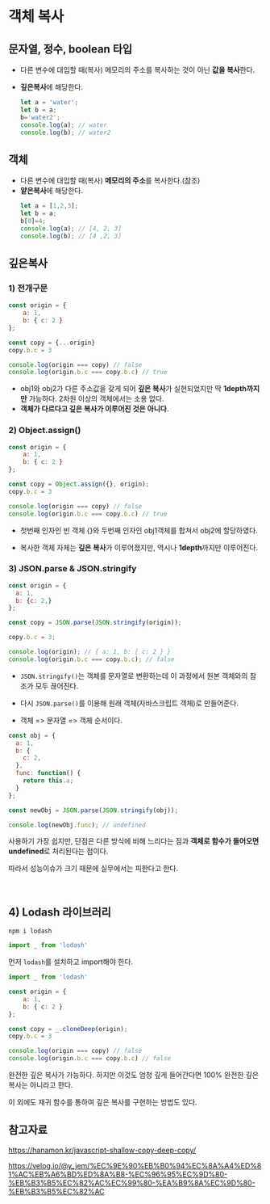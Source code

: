 # 객체 복사

## 문자열, 정수, boolean 타입

- 다른 변수에 대입할 때(복사) 메모리의 주소를 복사하는 것이 아닌 **값을 복사**한다.
- **깊은복사**에 해당한다.

    ```js
    let a = 'water';
    let b = a;
    b='water2';
    console.log(a); // water
    console.log(b); // water2
    ```

## 객체

- 다른 변수에 대입할 때(복사) **메모리의 주소**를 복사한다.(참조)
- **얕은복사**에 해당한다.
    ```js
    let a = [1,2,3];
    let b = a;
    b[0]=4;
    console.log(a); // [4, 2, 3]
    console.log(b); // [4 ,2, 3]
    ```


## **깊은복사**

### 1) 전개구문

```js
const origin = {
    a: 1,
    b: { c: 2 }
};

const copy = {...origin}
copy.b.c = 3

console.log(origin === copy) // false
console.log(origin.b.c === copy.b.c) // true
```

- obj1와 obj2가 다른 주소값을 갖게 되어 **깊은 복사**가 실현되었지만 딱 **1depth까지만** 가능하다. 2차원 이상의 객체에서는 소용 없다.
- **객체가 다르다고 깊은 복사가 이루어진 것은 아니다**.


### 2) Object.assign()

```js
const origin = {
    a: 1,
    b: { c: 2 }
};

const copy = Object.assign({}, origin);
copy.b.c = 3

console.log(origin === copy) // false
console.log(origin.b.c === copy.b.c) // true
```

- 첫번째 인자인 빈 객체 {}와 두번째 인자인 obj1객체를 합쳐서 obj2에 할당하였다.

- 복사한 객체 자체는 **깊은 복사**가 이루어졌지만, 역시나 **1depth**까지만 이루어진다.

### 3) JSON.parse & JSON.stringify

```js
const origin = {
  a: 1,
  b: {c: 2,}
};

const copy = JSON.parse(JSON.stringify(origin));

copy.b.c = 3;

console.log(origin); // { a: 1, b: { c: 2 } }
console.log(origin.b.c === copy.b.c); // false
```

- `JSON.stringify()`는 객체를 문자열로 변환하는데 이 과정에서 원본 객체와의 참조가 모두 끊어진다.

- 다시 `JSON.parse()`를 이용해 원래 객체(자바스크립트 객체)로 만들어준다.

- 객체 => 문자열 => 객체 순서이다.

```js
const obj = {
  a: 1,
  b: {
    c: 2,
  },
  func: function() {
    return this.a;
  }
};

const newObj = JSON.parse(JSON.stringify(obj));

console.log(newObj.func); // undefined
```


사용하기 가장 쉽지만, 단점은 다른 방식에 비해 느리다는 점과 **객체로 함수가 들어오면 undefined**로 처리된다는 점이다.

따라서 성능이슈가 크기 때문에 실무에서는 피한다고 한다.

<br/>

## 4) Lodash 라이브러리

```
npm i lodash
```

```js
import _ from 'lodash'
```

먼저 `lodash`를 설치하고 import해야 한다.

```js
import _ from 'lodash'

const origin = {
    a: 1,
    b: { c: 2 }
};

const copy = _.cloneDeep(origin);
copy.b.c = 3

console.log(origin === copy) // false
console.log(origin.b.c === copy.b.c) // false
```


완전한 깊은 복사가 가능하다. 하지만 이것도 엄청 깊게 들어간다면 100% 완전한 깊은 복사는 아니라고 한다.

이 외에도 재귀 함수를 통하여 깊은 복사를 구현하는 방법도 있다.

## 참고자료

https://hanamon.kr/javascript-shallow-copy-deep-copy/

https://velog.io/@y_jem/%EC%9E%90%EB%B0%94%EC%8A%A4%ED%81%AC%EB%A6%BD%ED%8A%B8-%EC%96%95%EC%9D%80-%EB%B3%B5%EC%82%AC%EC%99%80-%EA%B9%8A%EC%9D%80-%EB%B3%B5%EC%82%AC




